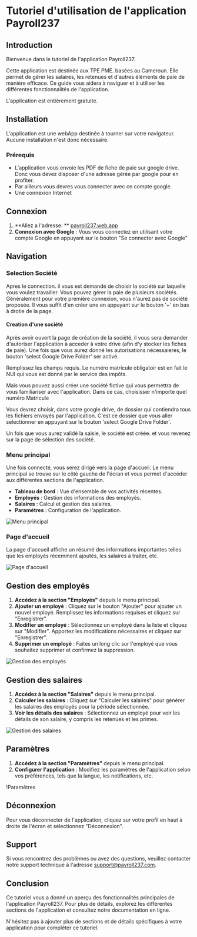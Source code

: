 # Tutoriel d'utilisation de l'application Payroll237

## Introduction

Bienvenue dans le tutoriel de l'application Payroll237.

Cette application est destinée aux TPE PME. basées au Cameroun. Elle permet de gérer les salaires, les retenues et d'autres éléments de paie de manière efficace. Ce guide vous aidera à naviguer et à utiliser les différentes fonctionnalités de l'application.

L'application est entièrement gratuite.

## Installation

L'application est une webApp destinée à tourner sur votre navigateur. Aucune installation n'est donc nécessaire.

### Prérequis

- L'application vous envoie les PDF de fiche de paie sur google drive. Donc vous devez disposer d'une adresse gérée par google pour en profiter.
- Par ailleurs vous devres vous connecter avec ce compte google.
- Une connexion Internet

## Connexion

1. **Allez a l'adresse: ** [payroll237.web.app](https://payroll237.web.app 'Payroll ')
2. **Connexion avec Google** : Vous vous connectez en utilisant votre compte Google en appuyant sur le bouton "Se connecter avec Google"

## Navigation

### Selection Société

Apres le connection. il vous est demandé de choisir la société sur laquelle vous voulez travailler. Vous pouvez gérer la paie de plusieurs sociétés. Généralement pour votre première connexion, vous n'aurez pas de société proposée. Il vous suffit d'en créer une en appuyant sur le bouton '+' en bas à drotie de la page.

#### Creation d'une société

Après avoir ouvert la page de création de la société, il vous sera demander d'autoriser l'application à acceder à votre drive (afin d'y stocker les fiches de paie). Une fois que vous aurez donné les autorisations nécessaieres, le bouton 'select Google Drive Folder' ser activé.

Remplissez les champs requis. Le numéro matricule obligatoir est en fait le NUI qui vous est donné par le service des impôts.

Mais vous pouvez aussi créer une société fictive qui vous permettra de vous familiariser avec l'application. Dans ce cas, choisisser n'importe quel numéro Matricule

Vous devrez choisir, dans votre google drive, de dossier qui contiendra tous les fichiers envoyés par l'application. C'est ce dossier que vous aller selectionner en appuyant sur le bouton 'select Google Drive Folder'.

Un fois que vous aurez validé la saisie, le société est créée. et vous revenez sur la page de sélection des société.

### Menu principal

Une fois connecté, vous serez dirigé vers la page d'accueil. Le menu principal se trouve sur le côté gauche de l'écran et vous permet d'accéder aux différentes sections de l'application.

- **Tableau de bord** : Vue d'ensemble de vos activités récentes.
- **Employés** : Gestion des informations des employés.
- **Salaires** : Calcul et gestion des salaires.
- **Paramètres** : Configuration de l'application.

![Menu principal](assets/screenshots/main_menu.png)

### Page d'accueil

La page d'accueil affiche un résumé des informations importantes telles que les employés récemment ajoutés, les salaires à traiter, etc.

![Page d'accueil](assets/screenshots/home_page.png)

## Gestion des employés

1. **Accédez à la section "Employés"** depuis le menu principal.
2. **Ajouter un employé** : Cliquez sur le bouton "Ajouter" pour ajouter un nouvel employé. Remplissez les informations requises et cliquez sur "Enregistrer".
3. **Modifier un employé** : Sélectionnez un employé dans la liste et cliquez sur "Modifier". Apportez les modifications nécessaires et cliquez sur "Enregistrer".
4. **Supprimer un employé** : Faites un long clic sur l'employé que vous souhaitez supprimer et confirmez la suppression.

![Gestion des employés](assets/screenshots/employees_page.png)

## Gestion des salaires

1. **Accédez à la section "Salaires"** depuis le menu principal.
2. **Calculer les salaires** : Cliquez sur "Calculer les salaires" pour générer les salaires des employés pour la période sélectionnée.
3. **Voir les détails des salaires** : Sélectionnez un employé pour voir les détails de son salaire, y compris les retenues et les primes.

![Gestion des salaires](assets/screenshots/salaries_page.png)

## Paramètres

1. **Accédez à la section "Paramètres"** depuis le menu principal.
2. **Configurer l'application** : Modifiez les paramètres de l'application selon vos préférences, tels que la langue, les notifications, etc.

!Paramètres

## Déconnexion

Pour vous déconnecter de l'application, cliquez sur votre profil en haut à droite de l'écran et sélectionnez "Déconnexion".

## Support

Si vous rencontrez des problèmes ou avez des questions, veuillez contacter notre support technique à l'adresse support@payroll237.com.

## Conclusion

Ce tutoriel vous a donné un aperçu des fonctionnalités principales de l'application Payroll237. Pour plus de détails, explorez les différentes sections de l'application et consultez notre documentation en ligne.

N'hésitez pas à ajouter plus de sections et de détails spécifiques à votre application pour compléter ce tutoriel.
